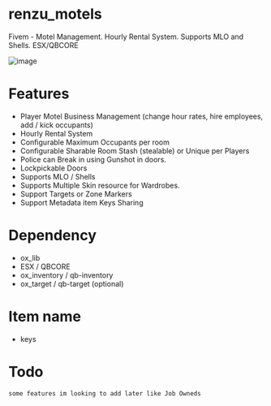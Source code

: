 # renzu_motels
Fivem - Motel Management. Hourly Rental System. Supports MLO and Shells. ESX/QBCORE

![image](https://user-images.githubusercontent.com/82306584/226111405-b162c926-6c00-4085-91ac-839f7ece117e.png)

# Features
- Player Motel Business Management (change hour rates, hire employees, add / kick occupants)
- Hourly Rental System
- Configurable Maximum Occupants per room
- Configurable Sharable Room Stash (stealable) or Unique per Players
- Police can Break in using Gunshot in doors.
- Lockpickable Doors
- Supports MLO / Shells
- Supports Multiple Skin resource for Wardrobes.
- Support Targets or Zone Markers
- Support Metadata item Keys Sharing

# Dependency
- ox_lib
- ESX / QBCORE
- ox_inventory / qb-inventory
- ox_target / qb-target (optional)

# Item name
- keys

# Todo
```
some features im looking to add later like Job Owneds
```
